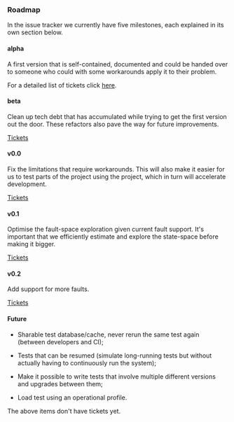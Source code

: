### Roadmap

In the issue tracker we currently have five milestones, each explained in its
own section below.

#### alpha

A first version that is self-contained, documented and could be handed over to
someone who could with some workarounds apply it to their problem.

For a detailed list of tickets click
[here](https://github.com/symbiont-io/detsys-testkit/milestone/1).

#### beta

Clean up tech debt that has accumulated while trying to get the first version
out the door. These refactors also pave the way for future improvements.

[Tickets](https://github.com/symbiont-io/detsys-testkit/milestone/2)

#### v0.0

Fix the limitations that require workarounds. This will also make it easier for
us to test parts of the project using the project, which in turn will accelerate
development.

[Tickets](https://github.com/symbiont-io/detsys-testkit/milestone/3)

#### v0.1

Optimise the fault-space exploration given current fault support. It's important
that we efficiently estimate and explore the state-space before making it
bigger.

[Tickets](https://github.com/symbiont-io/detsys-testkit/milestone/4)

#### v0.2

Add support for more faults.

[Tickets](https://github.com/symbiont-io/detsys-testkit/milestone/5)

#### Future

* Sharable test database/cache, never rerun the same test again (between
  developers and CI);

* Tests that can be resumed (simulate long-running tests but without actually
  having to continuously run the system);

* Make it possible to write tests that involve multiple different versions and
  upgrades between them;

* Load test using an operational profile.

The above items don't have tickets yet.
